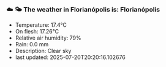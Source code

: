 ### ☁️ 🌤️  The weather in Florianópolis is: Florianópolis

- Temperature: 17.4°C
- On flesh: 17.26°C
- Relative air humidity: 79%
- Rain: 0.0 mm
- Description: Clear sky
- last updated: 2025-07-20T20:20:16.102676
